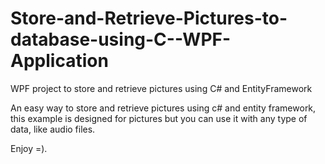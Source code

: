 # Store-and-Retrieve-Pictures-to-database-using-C--WPF-Application
WPF project to store and retrieve pictures using C# and EntityFramework

An easy way to store and retrieve pictures using c# and entity framework,
this example is designed for pictures but you can use it with any type of data,
like audio files. 

Enjoy =).
